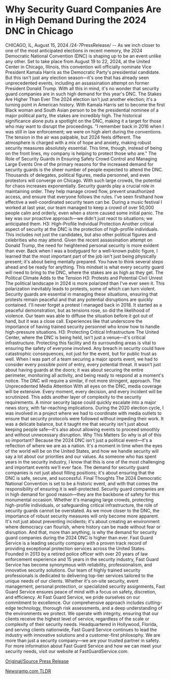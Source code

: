 # Why Security Guard Companies Are in High Demand During the 2024 DNC in Chicago

CHICAGO, IL, August 15, 2024 /24-7PressRelease/ -- As we inch closer to one of the most anticipated elections in recent memory, the 2024 Democratic National Convention (DNC) is shaping up to be an event unlike any other. Set to take place from August 19 to 22, 2024, at the United Center in Chicago, Illinois, this convention will officially nominate Vice President Kamala Harris as the Democratic Party's presidential candidate. But this isn't just any election season—it's one that has already seen unprecedented events, including an assassination attempt on former President Donald Trump. With all this in mind, it's no wonder that security guard companies are in such high demand for this year's DNC.  The Stakes Are Higher Than Ever  The 2024 election isn't just another election; it's a turning point in American history. With Kamala Harris set to become the first Black woman and South Asian person to be the presidential nominee of a major political party, the stakes are incredibly high. The historical significance alone puts a spotlight on the DNC, making it a target for those who may want to disrupt the proceedings.  "I remember back in 2016 when I was still in law enforcement; we were on high alert during the conventions. The tension in the air was palpable, but 2024 feels different. The atmosphere is charged with a mix of hope and anxiety, making robust security measures absolutely essential. This time, though, instead of being on the front lines, my company is helping to protect those who are."  The Role of Security Guards in Ensuring Safety  Crowd Control and Managing Large Events  One of the primary reasons for the increased demand for security guards is the sheer number of people expected to attend the DNC. Thousands of delegates, political figures, media personnel, and even protestors will converge on Chicago. With such large crowds, the potential for chaos increases exponentially.  Security guards play a crucial role in maintaining order. They help manage crowd flow, prevent unauthorized access, and ensure that everyone follows the rules. I've seen firsthand how effective a well-coordinated security team can be. During a music festival I worked at last year, our team managed to keep a crowd of over 50,000 people calm and orderly, even when a storm caused some initial panic. The key was our proactive approach—we didn't just react to situations; we anticipated them.  H3: High-Profile Individual Protection  Another critical aspect of security at the DNC is the protection of high-profile individuals. This includes not just the candidates, but also other political figures and celebrities who may attend. Given the recent assassination attempt on Donald Trump, the need for heightened personal security is more evident than ever.  Back when I was a bodyguard for a well-known public figure, I learned that the most important part of the job isn't just being physically present; it's about being mentally prepared. You have to think several steps ahead and be ready for anything. This mindset is what every security guard will need to bring to the DNC, where the stakes are as high as they get.  The Political Climate Adds to the Tension H3: Protests and Potential Civil Unrest The political landscape in 2024 is more polarized than I've ever seen it. This polarization inevitably leads to protests, some of which can turn violent. Security guards are essential in managing these situations, ensuring that protests remain peaceful and that any potential disruptions are quickly contained.  I'll never forget a protest I managed back in 2018. It started as a peaceful demonstration, but as tensions rose, so did the likelihood of violence. Our team was able to diffuse the situation before it got out of hand, but it was a close call. Experiences like that underscore the importance of having trained security personnel who know how to handle high-pressure situations.  H3: Protecting Critical Infrastructure  The United Center, where the DNC is being held, isn't just a venue—it's critical infrastructure. Protecting this facility and its surrounding areas is vital to ensuring the safety of everyone involved. Any breach in security could have catastrophic consequences, not just for the event, but for public trust as well.  When I was part of a team securing a major sports event, we had to consider every possible point of entry, every potential threat. It wasn't just about having guards at the doors; it was about securing the entire perimeter, monitoring all activity, and being ready to respond at a moment's notice. The DNC will require a similar, if not more stringent, approach.  The Unprecedented Media Attention With all eyes on the DNC, media coverage will be extensive. Every moment, every decision, and every incident will be scrutinized. This adds another layer of complexity to the security requirements. A minor security lapse could quickly escalate into a major news story, with far-reaching implications.  During the 2020 election cycle, I was involved in a project where we had to coordinate with media outlets to ensure that security protocols were followed without impeding their work. It was a delicate balance, but it taught me that security isn't just about keeping people safe—it's also about allowing events to proceed smoothly and without unnecessary disruption.  Why This Matters  So why is all of this so important? Because the 2024 DNC isn't just a political event—it's a reflection of where we are as a nation. It's a moment in time when the eyes of the world will be on the United States, and how we handle security will say a lot about our priorities and our values.  As someone who has spent years in the security industry, I know that this is one of the most challenging and important events we'll ever face. The demand for security guard companies is not just about filling positions; it's about ensuring that the DNC is safe, secure, and successful.  Final Thoughts  The 2024 Democratic National Convention is set to be a historic event, and with that comes the responsibility of ensuring it is well-protected. Security guard companies are in high demand for good reason—they are the backbone of safety for this monumental occasion. Whether it's managing large crowds, protecting high-profile individuals, or safeguarding critical infrastructure, the role of security guards cannot be overstated.  As we move closer to the DNC, the importance of robust security measures will only become more apparent. It's not just about preventing incidents; it's about creating an environment where democracy can flourish, where history can be made without fear or disruption. And that, more than anything, is why the demand for security guard companies during the 2024 DNC is higher than ever.  Fast Guard Service is a leading security company with a proven track record of providing exceptional protection services across the United States. Founded in 2013 by a retired police officer with over 20 years of law enforcement experience and 15 years in the security industry, Fast Guard Service has become synonymous with reliability, professionalism, and innovative security solutions.  Our team of highly trained security professionals is dedicated to delivering top-tier services tailored to the unique needs of our clients. Whether it's on-site security, event management, personal protection, or specialized security assignments, Fast Guard Service ensures peace of mind with a focus on safety, discretion, and efficiency.  At Fast Guard Service, we pride ourselves on our commitment to excellence. Our comprehensive approach includes cutting-edge technology, thorough risk assessments, and a deep understanding of the environments we protect. We operate with integrity, ensuring that our clients receive the highest level of service, regardless of the scale or complexity of their security needs.  Headquartered in Hollywood, Florida, and serving clients nationwide, Fast Guard Service continues to lead the industry with innovative solutions and a customer-first philosophy. We are more than just a security company—we are your trusted partner in safety.  For more information about Fast Guard Service and how we can meet your security needs, visit our website at FastGuardService.com. 

[Original/Source Press Release](https://www.24-7pressrelease.com/press-release/513473/why-security-guard-companies-are-in-high-demand-during-the-2024-dnc-in-chicago) 

[Newsramp.com TLDR](https://newsramp.com/None) 